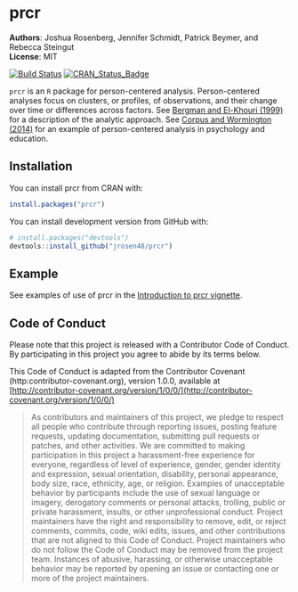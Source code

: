 # prcr

**Authors**: Joshua Rosenberg, Jennifer Schmidt, Patrick Beymer, and Rebecca Steingut  
**License**: MIT

[![Build Status](https://travis-ci.org/jrosen48/prcr.svg?branch=master)](https://travis-ci.org/jrosen48/prcr)
[![CRAN_Status_Badge](http://www.r-pkg.org/badges/version/prcr)](https://cran.r-project.org/package=prcr)

`prcr` is an `R` package for person-centered analysis. Person-centered analyses focus on clusters, or profiles, of observations, and their change over time or differences across factors. See [Bergman and El-Khouri (1999)](http://onlinelibrary.wiley.com/doi/10.1002/(SICI)1521-4036(199910)41:6%3C753::AID-BIMJ753%3E3.0.CO;2-K/abstract) for a description of the analytic approach. See [Corpus and Wormington (2014)](http://www.tandfonline.com/doi/abs/10.1080/00220973.2013.876225) for an example of person-centered analysis in psychology and education.

## Installation

You can install prcr from CRAN with:

``` r
install.packages("prcr")
```

You can install development version from GitHub with:

``` r
# install.packages("devtools")
devtools::install_github("jrosen48/prcr")
```

## Example

See examples of use of prcr in the [Introduction to prcr vignette](https://jrosen48.github.io/prcr/articles/introduction_to_prcr.html).

## Code of Conduct

Please note that this project is released with a Contributor Code of Conduct. By participating in this project you agree to abide by its terms below.

This Code of Conduct is adapted from the Contributor Covenant (http:contributor-covenant.org), version 1.0.0, available at [http://contributor-covenant.org/version/1/0/0/](http://contributor-covenant.org/version/1/0/0/)

> As contributors and maintainers of this project, we pledge to respect all people who contribute through reporting issues, posting feature requests, updating documentation, submitting pull requests or patches, and other activities. We are committed to making participation in this project a harassment-free experience for everyone, regardless of level of experience, gender, gender identity and expression, sexual orientation, disability, personal appearance, body size, race, ethnicity, age, or religion. Examples of unacceptable behavior by participants include the use of sexual language or imagery, derogatory comments or personal attacks, trolling, public or private harassment, insults, or other unprofessional conduct. Project maintainers have the right and responsibility to remove, edit, or reject comments, commits, code, wiki edits, issues, and other contributions that are not aligned to this Code of Conduct. Project maintainers who do not follow the Code of Conduct may be removed from the project team. Instances of abusive, harassing, or otherwise unacceptable behavior may be reported by opening an issue or contacting one or more of the project maintainers.
